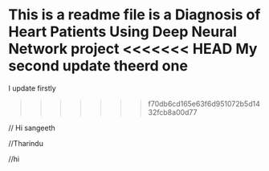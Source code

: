 This is a readme file is  a Diagnosis of Heart Patients Using Deep Neural Network project
<<<<<<< HEAD
My second update
theerd one
=======
I update firstly
>>>>>>> f70db6cd165e63f6d951072b5d1432fcb8a00d77

// Hi sangeeth

//Tharindu

//hi
